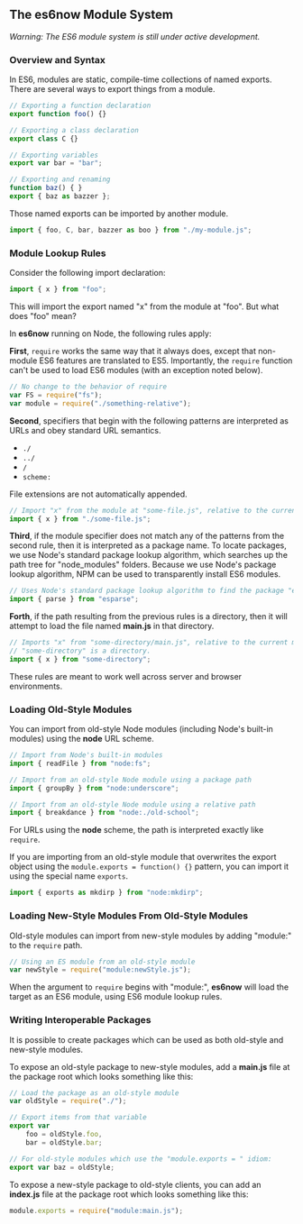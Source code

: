 ## The es6now Module System ##

*Warning: The ES6 module system is still under active development.*

### Overview and Syntax ###

In ES6, modules are static, compile-time collections of named exports.  There are several
ways to export things from a module.

```js
// Exporting a function declaration
export function foo() {}

// Exporting a class declaration
export class C {}

// Exporting variables
export var bar = "bar";

// Exporting and renaming
function baz() { }
export { baz as bazzer };
```

Those named exports can be imported by another module.

```js
import { foo, C, bar, bazzer as boo } from "./my-module.js";
```

### Module Lookup Rules ###

Consider the following import declaration:

```js
import { x } from "foo";
```

This will import the export named "x" from the module at "foo".  But what does "foo" mean?

In **es6now** running on Node, the following rules apply:

**First**, `require` works the same way that it always does, except that non-module ES6
features are translated to ES5.  Importantly, the `require` function can't be used to load
ES6 modules (with an exception noted below).

```js
// No change to the behavior of require
var FS = require("fs");
var module = require("./something-relative");
```

**Second**, specifiers that begin with the following patterns are interpreted as URLs
and obey standard URL semantics.

- `./`
- `../`
- `/`
- `scheme:`

File extensions are not automatically appended.

```js
// Import "x" from the module at "some-file.js", relative to the current module
import { x } from "./some-file.js";
```

**Third**, if the module specifier does not match any of the patterns from the second
rule, then it is interpreted as a package name.  To locate packages, we use Node's
standard package lookup algorithm, which searches up the path tree for "node_modules"
folders. Because we use Node's package lookup algorithm, NPM can be used to transparently
install ES6 modules.

```js
// Uses Node's standard package lookup algorithm to find the package "esparse"
import { parse } from "esparse";
```

**Forth**, if the path resulting from the previous rules is a directory, then it will
attempt to load the file named **main.js** in that directory.

```js
// Imports "x" from "some-directory/main.js", relative to the current module, and only if
// "some-directory" is a directory.
import { x } from "some-directory";
```

These rules are meant to work well across server and browser environments.

### Loading Old-Style Modules ###

You can import from old-style Node modules (including Node's built-in modules) using the
**node** URL scheme.

```js
// Import from Node's built-in modules
import { readFile } from "node:fs";

// Import from an old-style Node module using a package path
import { groupBy } from "node:underscore";

// Import from an old-style Node module using a relative path
import { breakdance } from "node:./old-school";
```

For URLs using the **node** scheme, the path is interpreted exactly like `require`.

If you are importing from an old-style module that overwrites the export object using
the `module.exports = function() {}` pattern, you can import it using the special name
`exports`.

```js
import { exports as mkdirp } from "node:mkdirp";
```

### Loading New-Style Modules From Old-Style Modules ###

Old-style modules can import from new-style modules by adding "module:" to the `require`
path.

```js
// Using an ES module from an old-style module
var newStyle = require("module:newStyle.js");
```

When the argument to `require` begins with "module:", **es6now** will load the target
as an ES6 module, using ES6 module lookup rules.

### Writing Interoperable Packages ###

It is possible to create packages which can be used as both old-style and new-style
modules.

To expose an old-style package to new-style modules, add a **main.js** file at the
package root which looks something like this:

```js
// Load the package as an old-style module
var oldStyle = require("./");

// Export items from that variable
export var
    foo = oldStyle.foo,
    bar = oldStyle.bar;

// For old-style modules which use the "module.exports = " idiom:
export var baz = oldStyle;
```

To expose a new-style package to old-style clients, you can add an **index.js**
file at the package root which looks something like this:

```js
module.exports = require("module:main.js");
```
